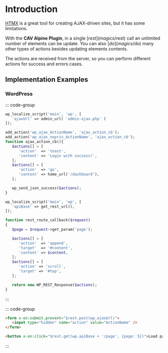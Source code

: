 # Introduction

[HTMX](https://htmx.org) is a great tool for creating AJAX-driven sites, but it has some limitations.

With the **CAV Alpine Plugin**, in a single [$rest](magics/$rest) call an unlimited number of elements can be update.
You can also [$do](magics/$do) many other types of actions besides updating elements contents.

The actions are received from the server, so you can perform different actions for success and errors cases.

## Implementation Examples

### WordPress

::: code-group

```php [Ajax]
wp_localize_script('main', 'wp', [
   'ajaxUrl' => admin_url( 'admin-ajax.php' )
]);

add_action('wp_ajax_ActionName', 'ajax_action_cb');
add_action('wp_ajax_nopriv_ActionName', 'ajax_action_cb');
function ajax_action_cb(){
   $actions[] = [
      'action'  => 'toast',
      'content' => 'Login with success!',
   ];
   $actions[] = [
      'action'  => 'go',
      'content' => home_url('/dashboard'),
   ];

   wp_send_json_success($actions);
}
```

```php [API]
wp_localize_script('main', 'wp', [
   'apiBase' => get_rest_url(),
]);

function rest_route_callback($request)
{
   $page = $request->get_param('page');

   $actions[] = [
      'action'  => 'append',
      'target'  => '#content',
      'content' => $content,
   ];
   $actions[] = [
      'action' => 'scroll',
      'target' => '#top',
   ];

   return new WP_REST_Response($actions);
}
```

:::

::: code-group

```html [Ajax]
<form x-on:submit.prevent="$rest.post(wp.ajaxUrl)">
   <input type="hidden" name="action" value="ActionName" />
</form>
```

```html [API]
<button x-on:click="$rest.get(wp.apiBase + '/page', {page: 5})">Load page 5</button>
```

:::
